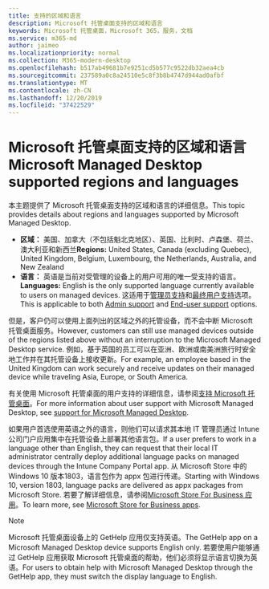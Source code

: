 ```yaml
---
title: 支持的区域和语言
description: Microsoft 托管桌面支持的区域和语言
keywords: Microsoft 托管桌面，Microsoft 365，服务，文档
ms.service: m365-md
author: jaimeo
ms.localizationpriority: normal
ms.collection: M365-modern-desktop
ms.openlocfilehash: b517ab49681b7e9251cd5b577c9522db32aea4cb
ms.sourcegitcommit: 237589a0c8a24510e5c8f3b8b4747d944ad0afbf
ms.translationtype: MT
ms.contentlocale: zh-CN
ms.lasthandoff: 12/20/2019
ms.locfileid: "37422529"
---
```

# <a name="microsoft-managed-desktop-supported-regions-and-languages"></a><span data-ttu-id="6a014-104">Microsoft 托管桌面支持的区域和语言</span><span class="sxs-lookup"><span data-stu-id="6a014-104">Microsoft Managed Desktop supported regions and languages</span></span>

<span data-ttu-id="6a014-105">本主题提供了 Microsoft 托管桌面支持的区域和语言的详细信息。</span><span class="sxs-lookup"><span data-stu-id="6a014-105">This topic provides details about regions and languages supported by Microsoft Managed Desktop.</span></span> 

- <span data-ttu-id="6a014-106">**区域：** 美国、加拿大（不包括魁北克地区）、英国、比利时、卢森堡、荷兰、澳大利亚和新西兰</span><span class="sxs-lookup"><span data-stu-id="6a014-106">**Regions:** United States, Canada (excluding Quebec), United Kingdom, Belgium, Luxembourg, the Netherlands, Australia, and New Zealand</span></span>
- <span data-ttu-id="6a014-107">**语言：** 英语是当前对受管理的设备上的用户可用的唯一受支持的语言。</span><span class="sxs-lookup"><span data-stu-id="6a014-107">**Languages:** English is the only supported language currently available to users on managed devices.</span></span> <span data-ttu-id="6a014-108">这适用于[管理员支持](https://docs.microsoft.com/microsoft-365/managed-desktop/working-with-managed-desktop/admin-support)和[最终用户支持](https://docs.microsoft.com/microsoft-365/managed-desktop/working-with-managed-desktop/end-user-support)选项。</span><span class="sxs-lookup"><span data-stu-id="6a014-108">This is applicable to both [Admin support](https://docs.microsoft.com/microsoft-365/managed-desktop/working-with-managed-desktop/admin-support) and [End-user support](https://docs.microsoft.com/microsoft-365/managed-desktop/working-with-managed-desktop/end-user-support) options.</span></span> 

<span data-ttu-id="6a014-109">但是，客户仍可以使用上面列出的区域之外的托管设备，而不会中断 Microsoft 托管桌面服务。</span><span class="sxs-lookup"><span data-stu-id="6a014-109">However, customers can still use managed devices outside of the regions listed above without an interruption to the Microsoft Managed Desktop service.</span></span> <span data-ttu-id="6a014-110">例如，基于英国的员工可以在亚洲、欧洲或南美洲旅行时安全地工作并在其托管设备上接收更新。</span><span class="sxs-lookup"><span data-stu-id="6a014-110">For example, an employee based in the United Kingdom can work securely and receive updates on their managed device while traveling Asia, Europe, or South America.</span></span>

<span data-ttu-id="6a014-111">有关使用 Microsoft 托管桌面的用户支持的详细信息，请参阅[支持 Microsoft 托管桌面](https://docs.microsoft.com/microsoft-365/managed-desktop/service-description/support)。</span><span class="sxs-lookup"><span data-stu-id="6a014-111">For more information about user support with Microsoft Managed Desktop, see [support for Microsoft Managed Desktop](https://docs.microsoft.com/microsoft-365/managed-desktop/service-description/support).</span></span>

<span data-ttu-id="6a014-112">如果用户首选使用英语之外的语言，则他们可以请求其本地 IT 管理员通过 Intune 公司门户应用集中在托管设备上部署其他语言包。</span><span class="sxs-lookup"><span data-stu-id="6a014-112">If a user prefers to work in a language other than English, they can request that their local IT administrator centrally deploy additional language packs on managed devices through the Intune Company Portal app.</span></span> <span data-ttu-id="6a014-113">从 Microsoft Store 中的 Windows 10 版本1803，语言包作为 appx 包进行传递。</span><span class="sxs-lookup"><span data-stu-id="6a014-113">Starting with Windows 10, version 1803, language packs are delivered as appx packages from Microsoft Store.</span></span> <span data-ttu-id="6a014-114">若要了解详细信息，请参阅[Microsoft Store For Business 应用](https://docs.microsoft.com/microsoft-365/managed-desktop/get-started/deploy-apps#msfb-apps)。</span><span class="sxs-lookup"><span data-stu-id="6a014-114">To learn more, see [Microsoft Store for Business apps](https://docs.microsoft.com/microsoft-365/managed-desktop/get-started/deploy-apps#msfb-apps).</span></span>


>[!NOTE]
><span data-ttu-id="6a014-115">Microsoft 托管桌面设备上的 GetHelp 应用仅支持英语。</span><span class="sxs-lookup"><span data-stu-id="6a014-115">The GetHelp app on a Microsoft Managed Desktop device supports English only.</span></span> <span data-ttu-id="6a014-116">若要使用户能够通过 GetHelp 应用获取 Microsoft 托管桌面的帮助，他们必须将显示语言切换为英语。</span><span class="sxs-lookup"><span data-stu-id="6a014-116">For users to obtain help with Microsoft Managed Desktop through the GetHelp app, they must switch the display language to English.</span></span>

